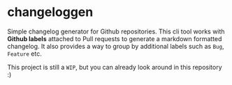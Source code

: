 # changeloggen

Simple changelog generator for Github repositories. This cli tool works with **Github labels** attached to Pull requests to generate a markdown formatted changelog. It also provides a way to group by additional labels such as `Bug`, `Feature` etc.

This project is still a `WIP`, but you can already look around in this repository :)